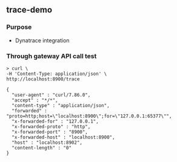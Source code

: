 ## trace-demo
### Purpose
- Dynatrace integration

### Through gateway API call test
```shell
> curl \
-H 'Content-Type: application/json' \
http://localhost:8900/trace

{
  "user-agent" : "curl/7.86.0",
  "accept" : "*/*",
  "content-type" : "application/json",
  "forwarded" : "proto=http;host=\"localhost:8900\";for=\"127.0.0.1:65377\"",
  "x-forwarded-for" : "127.0.0.1",
  "x-forwarded-proto" : "http",
  "x-forwarded-port" : "8900",
  "x-forwarded-host" : "localhost:8900",
  "host" : "localhost:8902",
  "content-length" : "0"
}
```
